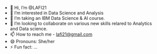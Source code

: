- 👋 Hi, I’m @LAFI21
- 👀 I’m interested in Data Science and Analysis
- 🌱 I’m taking an IBM Data Science & AI course.
- 💞️ I’m looking to collaborate on various new skills relared to Analytics and Data science.
- 📫 How to reach me - lafi21@gmail.com
- 😄 Pronouns: She/her
- ⚡ Fun fact: ...

<!---
LAFI21/LAFI21 is a ✨ special ✨ repository because its `README.md` (this file) appears on your GitHub profile.
You can click the Preview link to take a look at your changes.
--->
